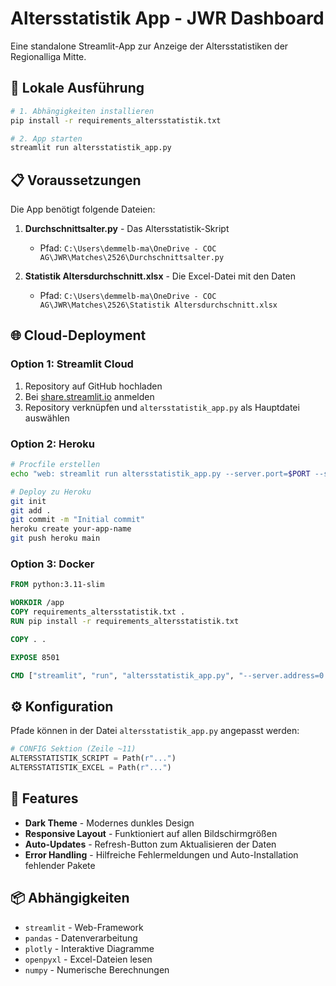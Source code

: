 # Altersstatistik App - JWR Dashboard

Eine standalone Streamlit-App zur Anzeige der Altersstatistiken der Regionalliga Mitte.

## 🚀 Lokale Ausführung

```bash
# 1. Abhängigkeiten installieren
pip install -r requirements_altersstatistik.txt

# 2. App starten
streamlit run altersstatistik_app.py
```

## 📋 Voraussetzungen

Die App benötigt folgende Dateien:

1. **Durchschnittsalter.py** - Das Altersstatistik-Skript
   - Pfad: `C:\Users\demmelb-ma\OneDrive - COC AG\JWR\Matches\2526\Durchschnittsalter.py`

2. **Statistik Altersdurchschnitt.xlsx** - Die Excel-Datei mit den Daten
   - Pfad: `C:\Users\demmelb-ma\OneDrive - COC AG\JWR\Matches\2526\Statistik Altersdurchschnitt.xlsx`

## 🌐 Cloud-Deployment

### Option 1: Streamlit Cloud
1. Repository auf GitHub hochladen
2. Bei [share.streamlit.io](https://share.streamlit.io) anmelden
3. Repository verknüpfen und `altersstatistik_app.py` als Hauptdatei auswählen

### Option 2: Heroku
```bash
# Procfile erstellen
echo "web: streamlit run altersstatistik_app.py --server.port=$PORT --server.address=0.0.0.0" > Procfile

# Deploy zu Heroku
git init
git add .
git commit -m "Initial commit"
heroku create your-app-name
git push heroku main
```

### Option 3: Docker
```dockerfile
FROM python:3.11-slim

WORKDIR /app
COPY requirements_altersstatistik.txt .
RUN pip install -r requirements_altersstatistik.txt

COPY . .

EXPOSE 8501

CMD ["streamlit", "run", "altersstatistik_app.py", "--server.address=0.0.0.0"]
```

## ⚙️ Konfiguration

Pfade können in der Datei `altersstatistik_app.py` angepasst werden:

```python
# CONFIG Sektion (Zeile ~11)
ALTERSSTATISTIK_SCRIPT = Path(r"...")
ALTERSSTATISTIK_EXCEL = Path(r"...")
```

## 🎨 Features

- **Dark Theme** - Modernes dunkles Design
- **Responsive Layout** - Funktioniert auf allen Bildschirmgrößen  
- **Auto-Updates** - Refresh-Button zum Aktualisieren der Daten
- **Error Handling** - Hilfreiche Fehlermeldungen und Auto-Installation fehlender Pakete

## 📦 Abhängigkeiten

- `streamlit` - Web-Framework
- `pandas` - Datenverarbeitung
- `plotly` - Interaktive Diagramme
- `openpyxl` - Excel-Dateien lesen
- `numpy` - Numerische Berechnungen
